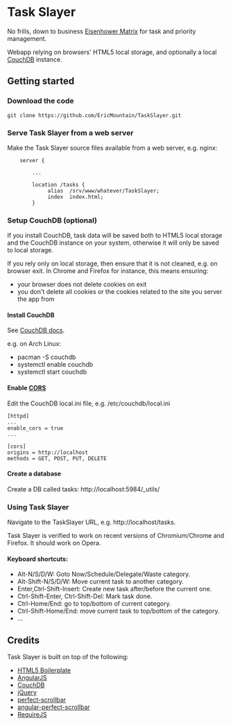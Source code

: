 # Task Slayer

No frills, down to business [Eisenhower Matrix](http://en.wikipedia.org/wiki/Time_management#The_Eisenhower_Method) for task and priority management.

Webapp relying on browsers' HTML5 local storage, and optionally a local [CouchDB](http://couchdb.apache.org/) instance.


## Getting started

### Download the code

````Shell
git clone https://github.com/EricMountain/TaskSlayer.git
````

### Serve Task Slayer from a web server

Make the Task Slayer source files available from a web server, e.g. nginx:

```Nginx
    server {

        ...

        location /tasks {
             alias  /srv/www/whatever/TaskSlayer;
             index  index.html;
        }
```

### Setup CouchDB (optional)

If you install CouchDB, task data will be saved both to HTML5 local
storage and the CouchDB instance on your system, otherwise it will only
be saved to local storage.

If you rely only on local storage, then ensure that it is not cleaned,
e.g. on browser exit.  In Chrome and Firefox for instance, this means
ensuring:
* your browser does not delete cookies on exit
* you don't delete all cookies or the cookies related to the site you
server the app from


#### Install CouchDB

See [CouchDB docs](http://docs.couchdb.org/en/latest/install/index.html).

e.g. on Arch Linux:
* pacman -S couchdb
* systemctl enable couchdb
* systemctl start couchdb

#### Enable [CORS](http://wiki.apache.org/couchdb/CORS)

Edit the CouchDB local.ini file, e.g. /etc/couchdb/local.ini

````
[httpd]
...
enable_cors = true
...

[cors]
origins = http://localhost
methods = GET, POST, PUT, DELETE
````

#### Create a database

Create a DB called tasks: http://localhost:5984/_utils/

### Using Task Slayer

Navigate to the TaskSlayer URL, e.g. http://localhost/tasks.

Task Slayer is verified to work on recent versions of Chromium/Chrome
and Firefox.  It should work on Opera.

#### Keyboard shortcuts:

* Alt-N/S/D/W: Goto Now/Schedule/Delegate/Waste category.
* Alt-Shift-N/S/D/W: Move current task to another category.
* Enter,Ctrl-Shift-Insert: Create new task after/before the current one.
* Ctrl-Shift-Enter, Ctrl-Shift-Del: Mark task done.
* Ctrl-Home/End: go to top/bottom of current category.
* Ctrl-Shift-Home/End: move current task to top/bottom of the category.
* ...

## Credits

Task Slayer is built on top of the following:

- [HTML5 Boilerplate](http://html5boilerplate.com)
- [AngularJS](https://angularjs.org/)
- [CouchDB](http://couchdb.apache.org/)
- [jQuery](http://jquery.com/)
- [perfect-scrollbar](http://noraesae.github.io/perfect-scrollbar/)
- [angular-perfect-scrollbar](https://github.com/itsdrewmiller/angular-perfect-scrollbar)
- [RequireJS](http://requirejs.org/)
